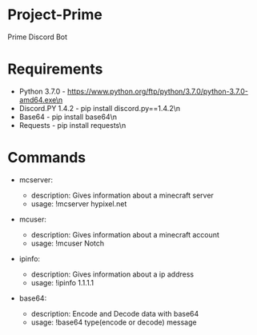 # Project-Prime
Prime Discord Bot


# Requirements
- Python 3.7.0 - https://www.python.org/ftp/python/3.7.0/python-3.7.0-amd64.exe\n
- Discord.PY 1.4.2 - pip install discord.py==1.4.2\n
- Base64 - pip install base64\n
- Requests - pip install requests\n

# Commands
- mcserver:
  - description: Gives information about a minecraft server
  - usage: !mcserver hypixel.net

- mcuser:
  - description: Gives information about a minecraft account
  - usage: !mcuser Notch
  
- ipinfo:
  - description: Gives information about a ip address
  - usage: !ipinfo 1.1.1.1
    
- base64:
  - description: Encode and Decode data with base64
  - usage: !base64 type(encode or decode) message
